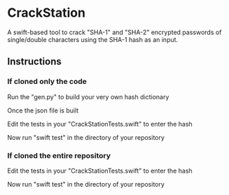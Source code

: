 # CrackStation

A swift-based tool to crack "SHA-1" and "SHA-2" encrypted passwords of single/double characters using the SHA-1 hash as an input.

## Instructions

### If cloned only the code

Run the "gen.py" to build your very own hash dictionary

Once the json file is built

Edit the tests in your "CrackStationTests.swift" to enter the hash

Now run "swift test" in the directory of your repository

### If cloned the entire repository

Edit the tests in your "CrackStationTests.swift" to enter the hash

Now run "swift test" in the directory of your repository
